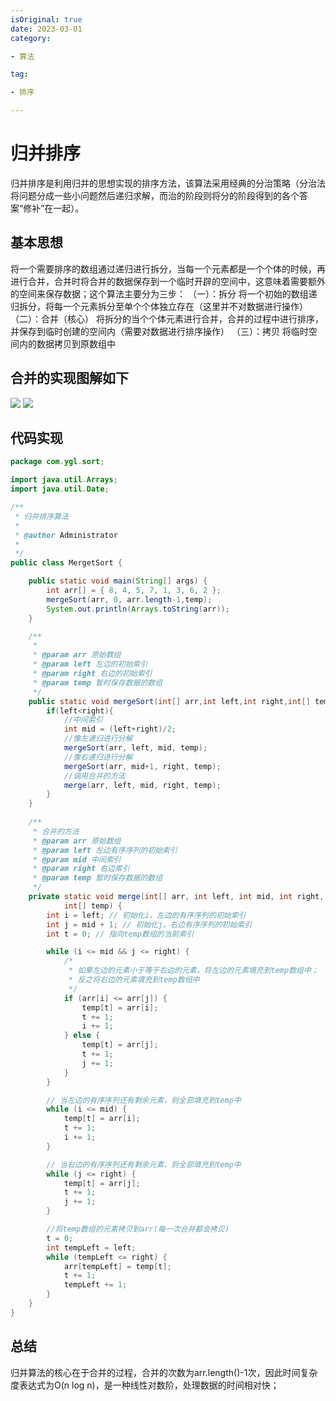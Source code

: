 ```yaml
---
isOriginal: true
date: 2023-03-01
category:

- 算法

tag:

- 排序

---
```


# 归并排序

归并排序是利用归并的思想实现的排序方法，该算法采用经典的分治策略（分治法将问题分成一些小问题然后递归求解，而治的阶段则将分的阶段得到的各个答案“修补”在一起）。
<!-- more -->

## 基本思想

将一个需要排序的数组通过递归进行拆分，当每一个元素都是一个个体的时候，再进行合并，合并时将合并的数据保存到一个临时开辟的空间中，这意味着需要额外的空间来保存数据；这个算法主要分为三步： （一）：拆分
将一个初始的数组递归拆分，将每一个元素拆分至单个个体独立存在（这里并不对数据进行操作） （二）：合并（核心） 将拆分的当个个体元素进行合并，合并的过程中进行排序，并保存到临时创建的空间内（需要对数据进行排序操作） （三）：拷贝
将临时空间内的数据拷贝到原数组中

## 合并的实现图解如下

![](https://qiniu.yanggl.cn/image/20191008164202611.png)
![](https://qiniu.yanggl.cn/image/20191008164215964.png)

## 代码实现

```java
package com.ygl.sort;

import java.util.Arrays;
import java.util.Date;

/**
 * 归并排序算法
 * 
 * @author Administrator
 * 
 */
public class MergetSort {

	public static void main(String[] args) {
		int arr[] = { 8, 4, 5, 7, 1, 3, 6, 2 };
		mergeSort(arr, 0, arr.length-1,temp);
		System.out.println(Arrays.toString(arr));
	}

	/**
	 * 
	 * @param arr 原始数组
	 * @param left 左边的初始索引
	 * @param right	右边的初始索引
	 * @param temp 暂时保存数据的数组
	 */
	public static void mergeSort(int[] arr,int left,int right,int[] temp){
		if(left<right){
			//中间索引
			int mid = (left+right)/2;	
			//像左递归进行分解
			mergeSort(arr, left, mid, temp);
			//像右递归进行分解
			mergeSort(arr, mid+1, right, temp);
			//调用合并的方法
			merge(arr, left, mid, right, temp);
		}
	}
	
	/**
	 * 合并的方法
	 * @param arr 原始数组
	 * @param left 左边有序序列的初始索引
	 * @param mid 中间索引
	 * @param right 右边索引
	 * @param temp 暂时保存数据的数组
	 */
	private static void merge(int[] arr, int left, int mid, int right,
			int[] temp) {
		int i = left; // 初始化i，左边的有序序列的初始索引
		int j = mid + 1; // 初始化j，右边有序序列的初始索引
		int t = 0; // 指向temp数组的当前索引

		while (i <= mid && j <= right) {
			/*
			 * 如果左边的元素小于等于右边的元素，将左边的元素填充到temp数组中； 
			 * 反之将右边的元素填充到temp数组中
			 */
			if (arr[i] <= arr[j]) {
				temp[t] = arr[i];
				t += 1;
				i += 1;
			} else {
				temp[t] = arr[j];
				t += 1;
				j += 1;
			}
		}

		// 当左边的有序序列还有剩余元素，则全部填充到temp中
		while (i <= mid) {
			temp[t] = arr[i];
			t += 1;
			i += 1;
		}

		// 当右边的有序序列还有剩余元素，则全部填充到temp中
		while (j <= right) {
			temp[t] = arr[j];
			t += 1;
			j += 1;
		}

		//将temp数组的元素拷贝到arr(每一次合并都会拷贝)
		t = 0;
		int tempLeft = left;
		while (tempLeft <= right) {
			arr[tempLeft] = temp[t];
			t += 1;
			tempLeft += 1;
		}
	}
}
```

## 总结

归并算法的核心在于合并的过程，合并的次数为arr.length()-1次，因此时间复杂度表达式为O(n log n)，是一种线性对数阶，处理数据的时间相对快；
